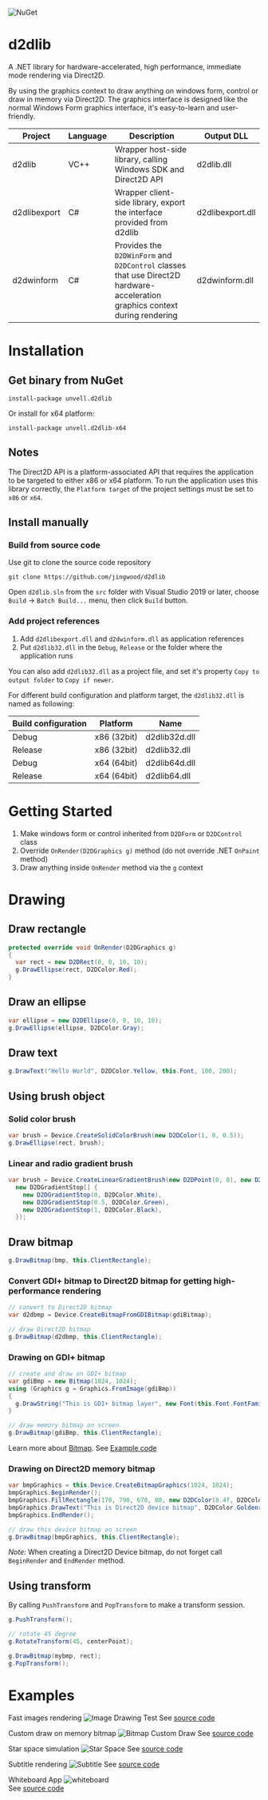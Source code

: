 ![NuGet](https://img.shields.io/nuget/v/unvell.D2DLib.svg)

# d2dlib

A .NET library for hardware-accelerated, high performance, immediate mode rendering via Direct2D.

By using the graphics context to draw anything on windows form, control or draw in memory via Direct2D. The graphics interface is designed like the normal Windows Form graphics interface, it's easy-to-learn and user-friendly.

| Project | Language | Description | Output DLL | 
| --- | --- | --- | --- |
| d2dlib | VC++ | Wrapper host-side library, calling Windows SDK and Direct2D API | d2dlib.dll | 
| d2dlibexport | C# | Wrapper client-side library, export the interface provided from d2dlib | d2dlibexport.dll |
| d2dwinform | C# | Provides the `D2DWinForm` and `D2DControl` classes that use Direct2D hardware-acceleration graphics context during rendering | d2dwinform.dll |

# Installation

## Get binary from NuGet

```shell
install-package unvell.d2dlib
```

Or install for x64 platform:

```shell
install-package unvell.d2dlib-x64
```

## Notes

The Direct2D API is a platform-associated API that requires the application to be targeted to either x86 or x64 platform. To run the application uses this library correctly, the `Platform target` of the project settings must be set to `x86` or `x64`.

## Install manually

### Build from source code

Use git to clone the source code repository

```shell
git clone https://github.com/jingwood/d2dlib
```

Open `d2dlib.sln` from the `src` folder with Visual Studio 2019 or later, choose `Build` -> `Batch Build...` menu, then click `Build` button.

### Add project references

1. Add `d2dlibexport.dll` and `d2dwinform.dll` as application references
2. Put `d2dlib32.dll` in the `Debug`, `Release` or the folder where the application runs

You can also add `d2dlib32.dll` as a project file, and set it's property `Copy to output folder` to `Copy if newer`.

For different build configuration and platform target, the `d2dlib32.dll` is named as following:

| Build configuration | Platform | Name |
|---|---|---|
| Debug | x86 (32bit) | d2dlib32d.dll |
| Release | x86 (32bit) | d2dlib32.dll |
| Debug | x64 (64bit) | d2dlib64d.dll |
| Release | x64 (64bit) | d2dlib64.dll |

# Getting Started

1. Make windows form or control inherited from `D2DForm` or `D2DControl` class
2. Override `OnRender(D2DGraphics g)` method (do not override .NET `OnPaint` method)
3. Draw anything inside `OnRender` method via the `g` context

# Drawing

## Draw rectangle

```csharp
protected override void OnRender(D2DGraphics g)
{
  var rect = new D2DRect(0, 0, 10, 10);
  g.DrawEllipse(rect, D2DColor.Red);
}
```

## Draw an ellipse

```csharp
var ellipse = new D2DEllipse(0, 0, 10, 10);
g.DrawEllipse(ellipse, D2DColor.Gray);
```

## Draw text

```csharp
g.DrawText("Hello World", D2DColor.Yellow, this.Font, 100, 200);
```

## Using brush object

### Solid color brush

```csharp
var brush = Device.CreateSolidColorBrush(new D2DColor(1, 0, 0.5));
g.DrawEllipse(rect, brush);
```

### Linear and radio gradient brush

```csharp
var brush = Device.CreateLinearGradientBrush(new D2DPoint(0, 0), new D2DPoint(200, 100),
  new D2DGradientStop[] {
    new D2DGradientStop(0, D2DColor.White),
    new D2DGradientStop(0.5, D2DColor.Green),
    new D2DGradientStop(1, D2DColor.Black),
  });
```

## Draw bitmap

```csharp
g.DrawBitmap(bmp, this.ClientRectangle);
```

### Convert GDI+ bitmap to Direct2D bitmap for getting high-performance rendering

```csharp
// convert to Direct2D bitmap
var d2dbmp = Device.CreateBitmapFromGDIBitmap(gdiBitmap);

// draw Direct2D bitmap
g.DrawBitmap(d2dbmp, this.ClientRectangle);
```

### Drawing on GDI+ bitmap

```csharp
// create and draw on GDI+ bitmap
var gdiBmp = new Bitmap(1024, 1024);
using (Graphics g = Graphics.FromImage(gdiBmp))
{
  g.DrawString("This is GDI+ bitmap layer", new Font(this.Font.FontFamily, 48), Brushes.Black, 10, 10);
}

// draw memory bitmap on screen
g.DrawBitmap(gdiBmp, this.ClientRectangle);
```

Learn more about [Bitmap](https://github.com/jingwood/d2dlib/wiki/Bitmap).
See [Example code](src/Examples/Demos/BitmapCustomDraw.cs)

### Drawing on Direct2D memory bitmap

```csharp
var bmpGraphics = this.Device.CreateBitmapGraphics(1024, 1024);
bmpGraphics.BeginRender();
bmpGraphics.FillRectangle(170, 790, 670, 80, new D2DColor(0.4f, D2DColor.Black));
bmpGraphics.DrawText("This is Direct2D device bitmap", D2DColor.Goldenrod, this.Font, 180, 800);
bmpGraphics.EndRender();

// draw this device bitmap on screen
g.DrawBitmap(bmpGraphics, this.ClientRectangle);
```

*Note:* When creating a Direct2D Device bitmap, do not forget call `BeginRender` and `EndRender` method.

## Using transform

By calling `PushTransform` and `PopTransform` to make a transform session.

```csharp
g.PushTransform();

// rotate 45 degree
g.RotateTransform(45, centerPoint);

g.DrawBitmap(mybmp, rect);
g.PopTransform();
```

# Examples

Fast images rendering
![Image Drawing Test](snapshots/imagetest.png)
See [source code](src/Examples/Demos/ImageTest.cs)

Custom draw on memory bitmap
![Bitmap Custom Draw](snapshots/bitmap_rendering.png)
See [source code](src/Examples/Demos/BitmapCustomDraw.cs)

Star space simulation
![Star Space](snapshots/starspace.png)
See [source code](src/Examples/Demos/StarSpace.cs)

Subtitle rendering
![Subtitle](snapshots/subtitle.png)
See [source code](src/Examples/Demos/Subtitle.cs)

Whiteboard App
![whiteboard](snapshots/whiteboard.png)\
See [source code](src/Examples/Demos/Whiteboard.cs)

